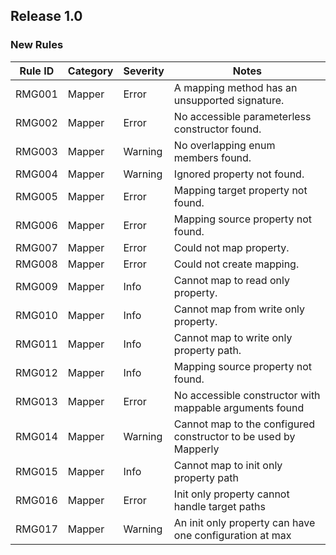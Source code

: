 ## Release 1.0

### New Rules

Rule ID | Category | Severity | Notes
--------|----------|----------|--------------------
RMG001  | Mapper   | Error    | A mapping method has an unsupported signature.
RMG002  | Mapper   | Error    | No accessible parameterless constructor found.
RMG003  | Mapper   | Warning  | No overlapping enum members found.
RMG004  | Mapper   | Warning  | Ignored property not found.
RMG005  | Mapper   | Error    | Mapping target property not found.
RMG006  | Mapper   | Error    | Mapping source property not found.
RMG007  | Mapper   | Error    | Could not map property.
RMG008  | Mapper   | Error    | Could not create mapping.
RMG009  | Mapper   | Info     | Cannot map to read only property.
RMG010  | Mapper   | Info     | Cannot map from write only property.
RMG011  | Mapper   | Info     | Cannot map to write only property path.
RMG012  | Mapper   | Info     | Mapping source property not found.
RMG013  | Mapper   | Error    | No accessible constructor with mappable arguments found
RMG014  | Mapper   | Warning  | Cannot map to the configured constructor to be used by Mapperly
RMG015  | Mapper   | Info     | Cannot map to init only property path
RMG016  | Mapper   | Error    | Init only property cannot handle target paths
RMG017  | Mapper   | Warning  | An init only property can have one configuration at max
